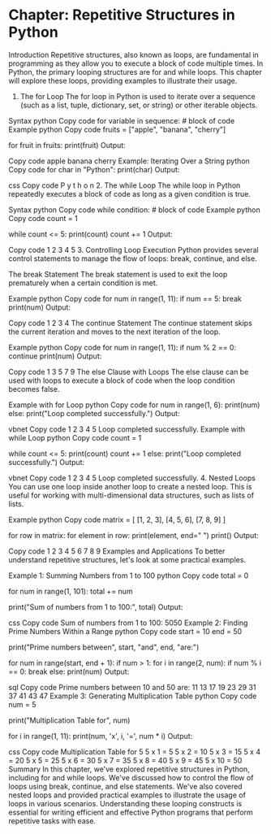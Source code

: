 # Chapter: Repetitive Structures in Python
Introduction
Repetitive structures, also known as loops, are fundamental in programming as they allow you to execute a block of code multiple times. In Python, the primary looping structures are for and while loops. This chapter will explore these loops, providing examples to illustrate their usage.

1. The for Loop
The for loop in Python is used to iterate over a sequence (such as a list, tuple, dictionary, set, or string) or other iterable objects.

Syntax
python
Copy code
for variable in sequence:
    # block of code
Example
python
Copy code
fruits = ["apple", "banana", "cherry"]

for fruit in fruits:
    print(fruit)
Output:

Copy code
apple
banana
cherry
Example: Iterating Over a String
python
Copy code
for char in "Python":
    print(char)
Output:

css
Copy code
P
y
t
h
o
n
2. The while Loop
The while loop in Python repeatedly executes a block of code as long as a given condition is true.

Syntax
python
Copy code
while condition:
    # block of code
Example
python
Copy code
count = 1

while count <= 5:
    print(count)
    count += 1
Output:

Copy code
1
2
3
4
5
3. Controlling Loop Execution
Python provides several control statements to manage the flow of loops: break, continue, and else.

The break Statement
The break statement is used to exit the loop prematurely when a certain condition is met.

Example
python
Copy code
for num in range(1, 11):
    if num == 5:
        break
    print(num)
Output:

Copy code
1
2
3
4
The continue Statement
The continue statement skips the current iteration and moves to the next iteration of the loop.

Example
python
Copy code
for num in range(1, 11):
    if num % 2 == 0:
        continue
    print(num)
Output:

Copy code
1
3
5
7
9
The else Clause with Loops
The else clause can be used with loops to execute a block of code when the loop condition becomes false.

Example with for Loop
python
Copy code
for num in range(1, 6):
    print(num)
else:
    print("Loop completed successfully.")
Output:

vbnet
Copy code
1
2
3
4
5
Loop completed successfully.
Example with while Loop
python
Copy code
count = 1

while count <= 5:
    print(count)
    count += 1
else:
    print("Loop completed successfully.")
Output:

vbnet
Copy code
1
2
3
4
5
Loop completed successfully.
4. Nested Loops
You can use one loop inside another loop to create a nested loop. This is useful for working with multi-dimensional data structures, such as lists of lists.

Example
python
Copy code
matrix = [
    [1, 2, 3],
    [4, 5, 6],
    [7, 8, 9]
]

for row in matrix:
    for element in row:
        print(element, end=" ")
    print()
Output:

Copy code
1 2 3 
4 5 6 
7 8 9 
Examples and Applications
To better understand repetitive structures, let's look at some practical examples.

Example 1: Summing Numbers from 1 to 100
python
Copy code
total = 0

for num in range(1, 101):
    total += num

print("Sum of numbers from 1 to 100:", total)
Output:

css
Copy code
Sum of numbers from 1 to 100: 5050
Example 2: Finding Prime Numbers Within a Range
python
Copy code
start = 10
end = 50

print("Prime numbers between", start, "and", end, "are:")

for num in range(start, end + 1):
    if num > 1:
        for i in range(2, num):
            if num % i == 0:
                break
        else:
            print(num)
Output:

sql
Copy code
Prime numbers between 10 and 50 are:
11
13
17
19
23
29
31
37
41
43
47
Example 3: Generating Multiplication Table
python
Copy code
num = 5

print("Multiplication Table for", num)

for i in range(1, 11):
    print(num, 'x', i, '=', num * i)
Output:

css
Copy code
Multiplication Table for 5
5 x 1 = 5
5 x 2 = 10
5 x 3 = 15
5 x 4 = 20
5 x 5 = 25
5 x 6 = 30
5 x 7 = 35
5 x 8 = 40
5 x 9 = 45
5 x 10 = 50
Summary
In this chapter, we've explored repetitive structures in Python, including for and while loops. We've discussed how to control the flow of loops using break, continue, and else statements. We've also covered nested loops and provided practical examples to illustrate the usage of loops in various scenarios. Understanding these looping constructs is essential for writing efficient and effective Python programs that perform repetitive tasks with ease.
